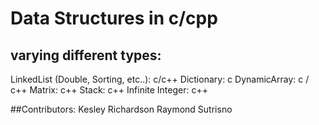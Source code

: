 # Data Structures in c/cpp
## varying different types:
LinkedList (Double, Sorting, etc..): c/c++ 
Dictionary: c 
DynamicArray: c / c++
Matrix: c++
Stack: c++
Infinite Integer: c++


##Contributors:
Kesley Richardson
Raymond Sutrisno
